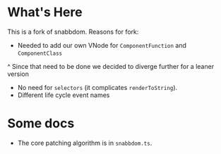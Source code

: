 # What's Here
This is a fork of snabbdom. Reasons for fork:

* Needed to add our own VNode for `ComponentFunction` and `ComponentClass`

^ Since that need to be done we decided to diverge further for a leaner version

* No need for `selectors` (it complicates `renderToString`).
* Different life cycle event names

# Some docs

* The core patching algorithm is in `snabbdom.ts`.
